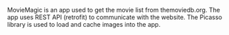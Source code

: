 MovieMagic is an app used to get the movie list from themoviedb.org.
The app uses REST API (retrofit) to communicate with the website.
The Picasso library is used to load and cache images into the app.
